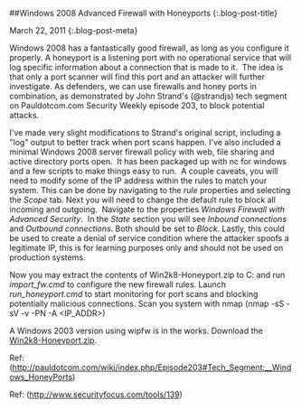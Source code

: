 ##Windows 2008 Advanced Firewall with Honeyports {:.blog-post-title}

March 22, 2011
{:.blog-post-meta}

Windows 2008 has a fantastically good firewall, as long as you configure it properly. A honeyport is a listening port with no operational service that will log specific information about a connection that is made to it.  The idea is that only a port scanner will find this port and an attacker will further investigate. As defenders, we can use firewalls and honey ports in combination, as demonstrated by John Strand's (@strandjs) tech segment on Pauldotcom.com Security Weekly episode 203, to block potential attacks.


I've made very slight modifications to Strand's original script, including a "log" output to better track when port scans happen. I've also included a minimal Windows 2008 server firewall policy with web, file sharing and active directory ports open.  It has been packaged up with nc for windows and a few scripts to make things easy to run.  A couple caveats, you will need to modify some of the IP address within the rules to match your system. This can be done by navigating to the *rule* properties and selecting the *Scope* tab. Next you will need to change the default rule to block all incoming and outgoing.  Navigate to the properties *Windows Firewall with Advanced Security*.  In the *State* section you will see *Inbound connections* and *Outbound connections*. Both should be set to *Block*. Lastly, this could be used to create a denial of service condition where the attacker spoofs a legitimate IP, this is for learning purposes only and should not be used on production systems.


Now you may extract the contents of Win2k8-Honeyport.zip to C: and run *import_fw.cmd* to configure the new firewall rules. Launch *run_honeyport.cmd* to start monitoring for port scans and blocking potentially malicious connections. Scan you system with nmap (nmap -sS -sV -v -PN -A <IP_ADDR>)


A Windows 2003 version using wipfw is in the works. Download the [Win2k8-Honeyport.zip](http://alex.hrck.net/wp-content/uploads/2011/03/Win2k8-Honeyport.zip).


Ref: (http://pauldotcom.com/wiki/index.php/Episode203#Tech_Segment:__Windows_HoneyPorts)

Ref: (http://www.securityfocus.com/tools/139)
